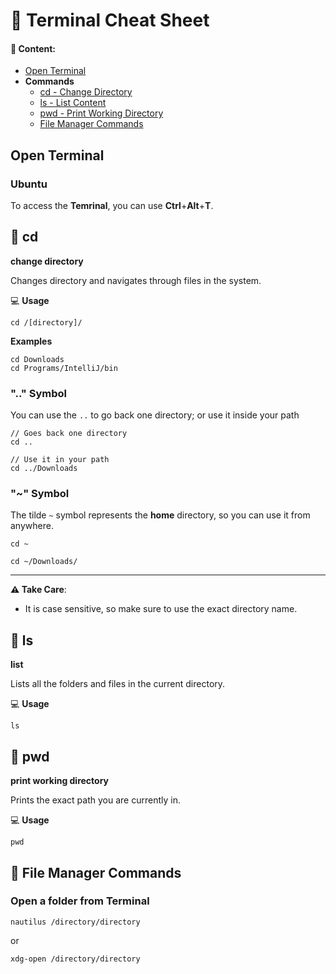 # :white_square_button: Terminal Cheat Sheet

#### :notebook: Content:
- [Open Terminal](#open-terminal)
- **Commands**
    - [cd - Change Directory](#pushpin-cd)
    - [ls - List Content](#pushpin-ls)
    - [pwd - Print Working Directory](#pushpin-pwd)
    - [File Manager Commands](#pushpin-file-manager-commands)

## Open Terminal
### Ubuntu
To access the **Temrinal**, you can use **Ctrl**+**Alt**+**T**.

## :pushpin: cd
**change directory**

Changes directory and navigates through files in the system.

:computer: **Usage**

```shell
cd /[directory]/ 
```

**Examples**
```shell
cd Downloads
cd Programs/IntelliJ/bin
```

### ".." Symbol

You can use the `..` to go back one directory; or use it inside your path
```shell
// Goes back one directory
cd ..

// Use it in your path
cd ../Downloads 
``` 
### "~" Symbol
The tilde `~` symbol represents the **home** directory, so you can use it from anywhere.
 ```shell
cd ~

cd ~/Downloads/
 ```
----
**:warning: Take Care**:
- It is case sensitive, so make sure to use the exact directory name.


## :pushpin: ls
**list**

Lists all the folders and files in the current directory.

:computer: **Usage**
```shell
ls
```

## :pushpin: pwd
**print working directory**

Prints the exact path you are currently in.

:computer: **Usage**
```shell
pwd 
```
## :pushpin: File Manager Commands
### Open a folder from Terminal

```shell
nautilus /directory/directory
```
or
```shell
xdg-open /directory/directory
```

